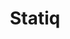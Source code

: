 ---
title: "Statiq"
meta_title: "Statiq Themes | A Curated Directory Of Free Statiq Themes"
meta_description: "A curated directory of best free Statiq themes created by independent web designers & developers that are open source, MIT licensed & available for free to download."
icon: images/icons/statiq.svg
official_url: https://statiq.dev/
github_path: statiqdev/Statiq.Web
twitter_username: statiqdev
license: Prosperity Public License 
license_url: "https://github.com/statiqdev/Statiq.Web/blob/main/LICENSE.md"
language: .Net
taxonomy: ssg
url: /statiq-themes
short_description: "Statiq is the world's most powerful static generation platform, allowing you to use or create a static generator that's exactly what you need."
promotion:
  enable: true
  title: "Build Blazing Fast Websites & Apps"
  content: "Build your dream user experience, with the blazing fast page speed and SEO-efficiency like never before."
  button_label: "Get Started For Free"
  button_link: "#"

draft: true
---